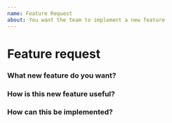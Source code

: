 ```yaml
---
name: Feature Request
about: You want the team to implement a new feature
---
```


<!-- Thank you for contributing to our telegram bot! -->

# Feature request

<!--
Please follow this template.
Before submitting an issue search for duplicates.
-->

### What new feature do you want?

<!-- Please describe with as much detail as possible. Include examples. -->

### How is this new feature useful?

<!-- Describe how can this make our bot better or how you intend to use it. -->

### How can this be implemented?

<!-- It's okay to leave this empty if you don't know. -->
